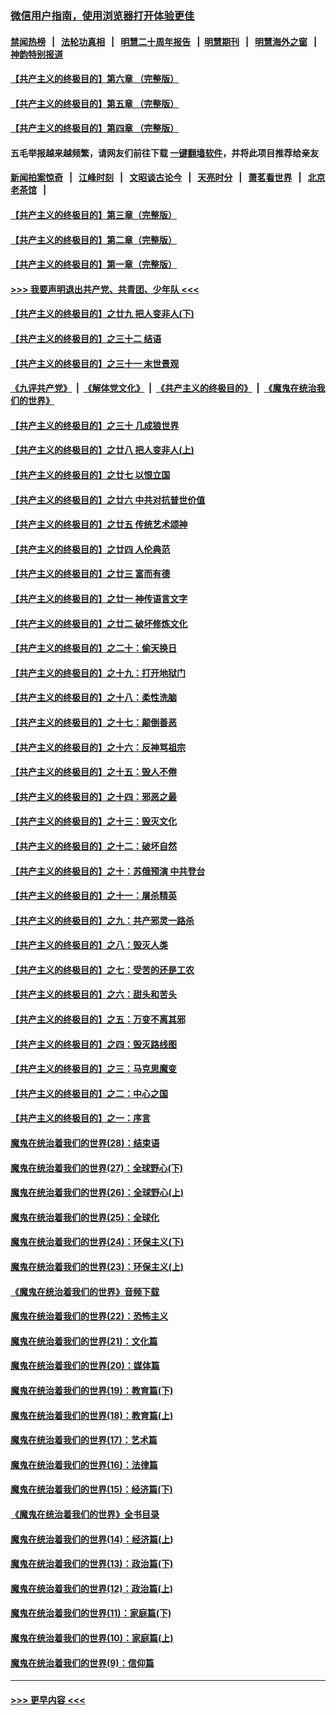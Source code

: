 ### [微信用户指南，使用浏览器打开体验更佳](https://github.com/gfw-breaker/banned-news1/blob/master/indexes/wechat-guide.md?t=0)
#### [禁闻热榜](热点新闻.md?t=0)  &nbsp;&nbsp;|&nbsp;&nbsp; [法轮功真相](https://github.com/gfw-breaker/truth/blob/master/README.md?t=0) &nbsp;&nbsp;|&nbsp;&nbsp; [明慧二十周年报告](https://github.com/gfw-breaker/mh-reports/blob/master/README.md?t=0) &nbsp;&nbsp;|&nbsp;&nbsp;[明慧期刊](https://github.com/gfw-breaker/mh-qikan) &nbsp;&nbsp;|&nbsp;&nbsp; [明慧海外之窗](https://github.com/gfw-breaker/mh-news/blob/master/README.md?t=0) &nbsp;&nbsp;|&nbsp;&nbsp; [神韵特别报道](https://github.com/gfw-breaker/mh-news/blob/master/shenyun.md?t=0)
#### [【共产主义的终极目的】第六章 （完整版）](../pages/nsc422/n11428913.md?t=02080011) 
#### [【共产主义的终极目的】第五章 （完整版）](../pages/nsc422/n11428912.md?t=02080011) 
#### [【共产主义的终极目的】第四章 （完整版）](../pages/nsc422/n11428907.md?t=02080011) 
#### 五毛举报越来越频繁，请网友们前往下载 [一键翻墙软件](https://github.com/gfw-breaker/ssr-accounts)，并将此项目推荐给亲友
#### [新闻拍案惊奇](https://github.com/gfw-breaker/banned-news1/blob/master/pages/link4.md) &nbsp;&nbsp;|&nbsp;&nbsp; [江峰时刻](https://github.com/gfw-breaker/banned-news1/blob/master/pages/link4.md) &nbsp;&nbsp;|&nbsp;&nbsp; [文昭谈古论今](https://github.com/gfw-breaker/banned-news1/blob/master/pages/link4.md) &nbsp;&nbsp;|&nbsp;&nbsp; [天亮时分](https://github.com/gfw-breaker/banned-news1/blob/master/pages/link4.md) &nbsp;&nbsp;|&nbsp;&nbsp; [萧茗看世界](https://github.com/gfw-breaker/banned-news1/blob/master/pages/link4.md) &nbsp;&nbsp;|&nbsp;&nbsp; [北京老茶馆](https://github.com/gfw-breaker/banned-news1/blob/master/pages/link4.md) &nbsp;&nbsp;|&nbsp;&nbsp; 
#### [【共产主义的终极目的】第三章（完整版）](../pages/nsc422/n11428848.md?t=02080011) 
#### [【共产主义的终极目的】第二章（完整版）](../pages/nsc422/n11428831.md?t=02080011) 
#### [【共产主义的终极目的】第一章（完整版）](../pages/nsc422/n11417651.md?t=02080011) 
#### [>>> 我要声明退出共产党、共青团、少年队 <<<](https://github.com/begood0513/goodnews/blob/master/quit/letter.md) 
#### [【共产主义的终极目的】之廿九 把人变非人(下)](../pages/nsc422/n11344140.md?t=02080011) 
#### [【共产主义的终极目的】之三十二 结语](../pages/nsc422/n11360535.md?t=02080011) 
#### [【共产主义的终极目的】之三十一 末世景观](../pages/nsc422/n11351129.md?t=02080011) 
#### [《九评共产党》](https://github.com/begood0513/9ping.md/blob/master/README.md) &nbsp;|&nbsp; [《解体党文化》](../../../../jtdwh.md/blob/master/README.md)  &nbsp;|&nbsp; [《共产主义的终极目的》](../../../../gczydzjmd.md/blob/master/README.md) &nbsp;|&nbsp; [《魔鬼在统治我们的世界》](../../../../mgztzwmdsj.md/blob/master/README.md) 
#### [【共产主义的终极目的】之三十 几成狼世界](../pages/nsc422/n11348280.md?t=02080011) 
#### [【共产主义的终极目的】之廿八 把人变非人(上)](../pages/nsc422/n11340492.md?t=02080011) 
#### [【共产主义的终极目的】之廿七 以恨立国](../pages/nsc422/n11336944.md?t=02080011) 
#### [【共产主义的终极目的】之廿六 中共对抗普世价值](../pages/nsc422/n11324785.md?t=02080011) 
#### [【共产主义的终极目的】之廿五 传统艺术颂神](../pages/nsc422/n11296396.md?t=02080011) 
#### [【共产主义的终极目的】之廿四 人伦典范](../pages/nsc422/n11296397.md?t=02080011) 
#### [【共产主义的终极目的】之廿三 富而有德](../pages/nsc422/n11283598.md?t=02080011) 
#### [【共产主义的终极目的】之廿一 神传语言文字](../pages/nsc422/n11263265.md?t=02080011) 
#### [【共产主义的终极目的】之廿二 破坏修炼文化](../pages/nsc422/n11245728.md?t=02080011) 
#### [【共产主义的终极目的】之二十：偷天换日](../pages/nsc422/n11238846.md?t=02080011) 
#### [【共产主义的终极目的】之十九：打开地狱门](../pages/nsc422/n11206376.md?t=02080011) 
#### [【共产主义的终极目的】之十八：柔性洗脑](../pages/nsc422/n11199994.md?t=02080011) 
#### [【共产主义的终极目的】之十七：颠倒善恶](../pages/nsc422/n11179782.md?t=02080011) 
#### [【共产主义的终极目的】之十六：反神骂祖宗](../pages/nsc422/n11166798.md?t=02080011) 
#### [【共产主义的终极目的】之十五：毁人不倦](../pages/nsc422/n11166792.md?t=02080011) 
#### [【共产主义的终极目的】之十四：邪恶之最](../pages/nsc422/n11150249.md?t=02080011) 
#### [【共产主义的终极目的】之十三：毁灭文化](../pages/nsc422/n11135227.md?t=02080011) 
#### [【共产主义的终极目的】之十二：破坏自然](../pages/nsc422/n11135214.md?t=02080011) 
#### [【共产主义的终极目的】之十：苏俄预演 中共登台](../pages/nsc422/n11118424.md?t=02080011) 
#### [【共产主义的终极目的】之十一：屠杀精英](../pages/nsc422/n11118442.md?t=02080011) 
#### [【共产主义的终极目的】之九：共产邪灵一路杀](../pages/nsc422/n11114139.md?t=02080011) 
#### [【共产主义的终极目的】之八：毁灭人类](../pages/nsc422/n11108503.md?t=02080011) 
#### [【共产主义的终极目的】之七：受苦的还是工农](../pages/nsc422/n11101809.md?t=02080011) 
#### [【共产主义的终极目的】之六：甜头和苦头](../pages/nsc422/n11096971.md?t=02080011) 
#### [【共产主义的终极目的】之五：万变不离其邪](../pages/nsc422/n11091285.md?t=02080011) 
#### [【共产主义的终极目的】之四：毁灭路线图](../pages/nsc422/n11086284.md?t=02080011) 
#### [【共产主义的终极目的】之三：马克思魔变](../pages/nsc422/n11061941.md?t=02080011) 
#### [【共产主义的终极目的】之二：中心之国](../pages/nsc422/n11047728.md?t=02080011) 
#### [【共产主义的终极目的】之一：序言](../pages/nsc422/n11086077.md?t=02080011) 
#### [魔鬼在统治着我们的世界(28)：结束语](../pages/nsc422/n10936246.md?t=02080011) 
#### [魔鬼在统治着我们的世界(27)：全球野心(下)](../pages/nsc422/n10928319.md?t=02080011) 
#### [魔鬼在统治着我们的世界(26)：全球野心(上)](../pages/nsc422/n10900318.md?t=02080011) 
#### [魔鬼在统治着我们的世界(25)：全球化](../pages/nsc422/n10788205.md?t=02080011) 
#### [魔鬼在统治着我们的世界(24)：环保主义(下)](../pages/nsc422/n10695307.md?t=02080011) 
#### [魔鬼在统治着我们的世界(23)：环保主义(上)](../pages/nsc422/n10688613.md?t=02080011) 
#### [《魔鬼在统治着我们的世界》音频下载](../pages/nsc422/n10635553.md?t=02080011) 
#### [魔鬼在统治着我们的世界(22)：恐怖主义](../pages/nsc422/n10614727.md?t=02080011) 
#### [魔鬼在统治着我们的世界(21)：文化篇](../pages/nsc422/n10597706.md?t=02080011) 
#### [魔鬼在统治着我们的世界(20)：媒体篇](../pages/nsc422/n10586579.md?t=02080011) 
#### [魔鬼在统治着我们的世界(19)：教育篇(下)](../pages/nsc422/n10564808.md?t=02080011) 
#### [魔鬼在统治着我们的世界(18)：教育篇(上)](../pages/nsc422/n10526970.md?t=02080011) 
#### [魔鬼在统治着我们的世界(17)：艺术篇](../pages/nsc422/n10499093.md?t=02080011) 
#### [魔鬼在统治着我们的世界(16)：法律篇](../pages/nsc422/n10485969.md?t=02080011) 
#### [魔鬼在统治着我们的世界(15)：经济篇(下)](../pages/nsc422/n10469975.md?t=02080011) 
#### [《魔鬼在统治着我们的世界》全书目录](../pages/nsc422/n10464261.md?t=02080011) 
#### [魔鬼在统治着我们的世界(14)：经济篇(上)](../pages/nsc422/n10457370.md?t=02080011) 
#### [魔鬼在统治着我们的世界(13)：政治篇(下)](../pages/nsc422/n10448270.md?t=02080011) 
#### [魔鬼在统治着我们的世界(12)：政治篇(上)](../pages/nsc422/n10444576.md?t=02080011) 
#### [魔鬼在统治着我们的世界(11)：家庭篇(下)](../pages/nsc422/n10440961.md?t=02080011) 
#### [魔鬼在统治着我们的世界(10)：家庭篇(上)](../pages/nsc422/n10435448.md?t=02080011) 
#### [魔鬼在统治着我们的世界(9)：信仰篇](../pages/nsc422/n10432159.md?t=02080011) 

----
#### [ >>> 更早内容 <<< ](../indexes/nsc422-earlier.md)
